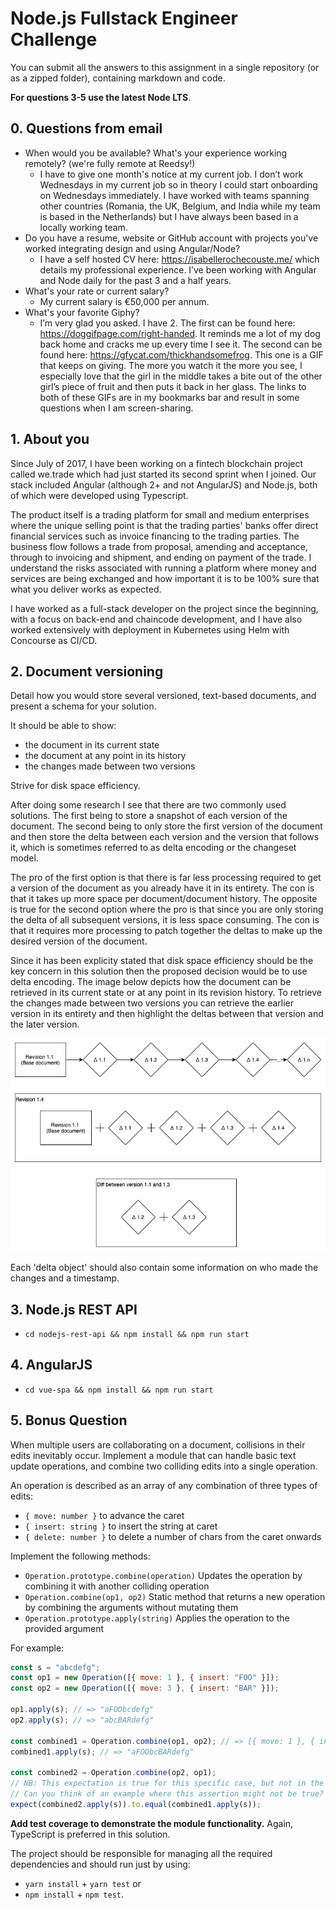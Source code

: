 # Node.js Fullstack Engineer Challenge

You can submit all the answers to this assignment in a single repository (or as a zipped folder), containing markdown and code.

**For questions 3-5 use the latest Node LTS**.

## 0. Questions from email
- When would you be available? What's your experience working remotely? (we're fully remote at Reedsy!)
  - I have to give one month's notice at my current job. I don’t work Wednesdays in my current job so in theory I could start onboarding on Wednesdays immediately. I have worked with teams spanning other countries (Romania, the UK, Belgium, and India while my team is based in the Netherlands) but I have always been based in a locally working team.
- Do you have a resume, website or GitHub account with projects you've worked integrating design and using Angular/Node?
  - I have a self hosted CV here: https://isabellerochecouste.me/ which details my professional experience. I’ve been working with Angular and Node daily for the past 3 and a half years.
- What's your rate or current salary?
  - My current salary is €50,000 per annum.
- What's your favorite Giphy?
  - I’m very glad you asked. I have 2. The first can be found here: https://doggifpage.com/right-handed. It reminds me a lot of my dog back home and cracks me up every time I see it. The second can be found here: https://gfycat.com/thickhandsomefrog. This one is a GIF that keeps on giving. The more you watch it the more you see, I especially love that the girl in the middle takes a bite out of the other girl’s piece of fruit and then puts it back in her glass. The links to both of these GIFs are in my bookmarks bar and result in some questions when I am screen-sharing. 

## 1. About you

Since July of 2017, I have been working on a fintech blockchain project called we.trade which had just started its second sprint when I joined. Our stack included Angular (although 2+ and not AngularJS) and Node.js, both of which were developed using Typescript. 

The product itself is a trading platform for small and medium enterprises where the unique selling point is that the trading parties' banks offer direct financial services such as invoice financing to the trading parties. The business flow follows a trade from proposal, amending and acceptance, through to invoicing and shipment, and ending on payment of the trade. I understand the risks associated with running a platform where money and services are being exchanged and how important it is to be 100% sure that what you deliver works as expected.

I have worked as a full-stack developer on the project since the beginning, with a focus on back-end and chaincode development, and I have also worked extensively with deployment in Kubernetes using Helm with Concourse as CI/CD.

## 2. Document versioning

Detail how you would store several versioned, text-based documents, and present a schema for your solution.

It should be able to show:
   - the document in its current state
   - the document at any point in its history
   - the changes made between two versions

Strive for disk space efficiency.

After doing some research I see that there are two commonly used solutions. The first being to store a snapshot of each version of the document. The second being to only store the first version of the document and then store the delta between each version and the version that follows it, which is sometimes referred to as delta encoding or the changeset model.

The pro of the first option is that there is far less processing required to get a version of the document as you already have it in its entirety. The con is that it takes up more space per document/document history. The opposite is true for the second option where the pro is that since you are only storing the delta of all subsequent versions, it is less space consuming. The con is that it requires more processing to patch together the deltas to make up the desired version of the document.

Since it has been explicity stated that disk space efficiency should be the key concern in this solution then the proposed decision would be to use delta encoding. The image below depicts how the document can be retrieved in its current state or at any point in its revision history. To retrieve the changes made between two versions you can retrieve the earlier version in its entirety and then highlight the deltas between that version and the later version. 

![Image](./images/answer-2.png "Image")

Each 'delta object' should also contain some information on who made the changes and a timestamp.

## 3. Node.js REST API

- `cd nodejs-rest-api && npm install && npm run start`

## 4. AngularJS

- `cd vue-spa && npm install && npm run start`


## 5. Bonus Question

When multiple users are collaborating on a document, collisions in their edits inevitably occur. Implement a module that can handle basic text update operations, and combine two colliding edits into a single operation.

An operation is described as an array of any combination of three types of edits:

- `{ move: number }` to advance the caret
- `{ insert: string }` to insert the string at caret
- `{ delete: number }` to delete a number of chars from the caret onwards

Implement the following methods:
- `Operation.prototype.combine(operation)` Updates the operation by combining it with another colliding operation
- `Operation.combine(op1, op2)` Static method that returns a new operation by combining the arguments without mutating them
- `Operation.prototype.apply(string)` Applies the operation to the provided argument

For example:

```javascript
const s = "abcdefg";
const op1 = new Operation([{ move: 1 }, { insert: "FOO" }]);
const op2 = new Operation([{ move: 3 }, { insert: "BAR" }]);

op1.apply(s); // => "aFOObcdefg"
op2.apply(s); // => "abcBARdefg"

const combined1 = Operation.combine(op1, op2); // => [{ move: 1 }, { insert: 'FOO' }, { move: 2}, { insert: 'BAR' } ]
combined1.apply(s); // => "aFOObcBARdefg"

const combined2 = Operation.combine(op2, op1);
// NB: This expectation is true for this specific case, but not in the general case.
// Can you think of an example where this assertion might not be true?
expect(combined2.apply(s)).to.equal(combined1.apply(s));
```

**Add test coverage to demonstrate the module functionality.** Again, TypeScript is preferred in this solution.

The project should be responsible for managing all the required dependencies and should run just by using:
- `yarn install` + `yarn test`
or
- `npm install` + `npm test`.
